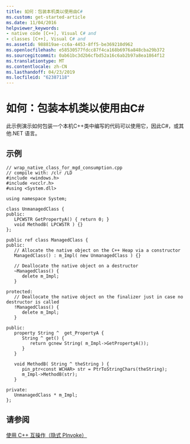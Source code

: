 ```yaml
---
title: 如何：包装本机类以使用由C#
ms.custom: get-started-article
ms.date: 11/04/2016
helpviewer_keywords:
- native code [C++], Visual C# and
- classes [C++], Visual C# and
ms.assetid: 988819ae-cc6a-4453-8ff5-be369210d962
ms.openlocfilehash: e58530577fdcc87f4ca168b6976a848cba29b372
ms.sourcegitcommit: 0ab61bc3d2b6cfbd52a16c6ab2b97a8ea1864f12
ms.translationtype: MT
ms.contentlocale: zh-CN
ms.lasthandoff: 04/23/2019
ms.locfileid: "62387118"
---
```

# <a name="how-to-wrap-native-class-for-use-by-c"></a>如何：包装本机类以使用由C#

此示例演示如何包装一个本机C++类中编写的代码可以使用它，因此C#，或其他.NET 语言。

## <a name="example"></a>示例

```
// wrap_native_class_for_mgd_consumption.cpp
// compile with: /clr /LD
#include <windows.h>
#include <vcclr.h>
#using <System.dll>

using namespace System;

class UnmanagedClass {
public:
   LPCWSTR GetPropertyA() { return 0; }
   void MethodB( LPCWSTR ) {}
};

public ref class ManagedClass {
public:
   // Allocate the native object on the C++ Heap via a constructor
   ManagedClass() : m_Impl( new UnmanagedClass ) {}

   // Deallocate the native object on a destructor
   ~ManagedClass() {
      delete m_Impl;
   }

protected:
   // Deallocate the native object on the finalizer just in case no destructor is called
   !ManagedClass() {
      delete m_Impl;
   }

public:
   property String ^  get_PropertyA {
      String ^ get() {
         return gcnew String( m_Impl->GetPropertyA());
      }
   }

   void MethodB( String ^ theString ) {
      pin_ptr<const WCHAR> str = PtrToStringChars(theString);
      m_Impl->MethodB(str);
   }

private:
   UnmanagedClass * m_Impl;
};
```

## <a name="see-also"></a>请参阅

[使用 C++ 互操作（隐式 PInvoke）](../dotnet/using-cpp-interop-implicit-pinvoke.md)
